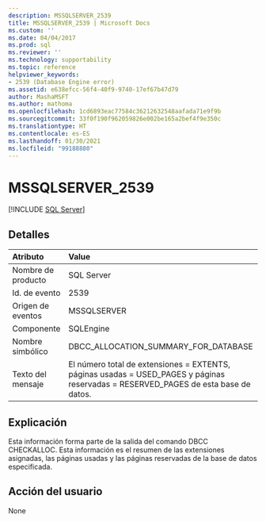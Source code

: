 ```yaml
---
description: MSSQLSERVER_2539
title: MSSQLSERVER_2539 | Microsoft Docs
ms.custom: ''
ms.date: 04/04/2017
ms.prod: sql
ms.reviewer: ''
ms.technology: supportability
ms.topic: reference
helpviewer_keywords:
- 2539 (Database Engine error)
ms.assetid: e638efcc-56f4-40f9-9740-17ef67b47d79
author: MashaMSFT
ms.author: mathoma
ms.openlocfilehash: 1cd6893eac77584c36212632548aafada71e9f9b
ms.sourcegitcommit: 33f0f190f962059826e002be165a2bef4f9e350c
ms.translationtype: HT
ms.contentlocale: es-ES
ms.lasthandoff: 01/30/2021
ms.locfileid: "99188880"
---
```

# <a name="mssqlserver_2539"></a>MSSQLSERVER_2539
 [!INCLUDE [SQL Server](../../includes/applies-to-version/sqlserver.md)]
  
## <a name="details"></a>Detalles  
  
| Atributo | Value |  
| :-------- | :---- |  
|Nombre de producto|SQL Server|  
|Id. de evento|2539|  
|Origen de eventos|MSSQLSERVER|  
|Componente|SQLEngine|  
|Nombre simbólico|DBCC_ALLOCATION_SUMMARY_FOR_DATABASE|  
|Texto del mensaje|El número total de extensiones = EXTENTS, páginas usadas = USED_PAGES y páginas reservadas = RESERVED_PAGES de esta base de datos.|  
  
## <a name="explanation"></a>Explicación  
Esta información forma parte de la salida del comando DBCC CHECKALLOC. Esta información es el resumen de las extensiones asignadas, las páginas usadas y las páginas reservadas de la base de datos especificada.  
  
## <a name="user-action"></a>Acción del usuario  
None  
  
